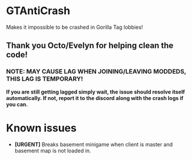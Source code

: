 # GTAntiCrash
Makes it impossible to be crashed in Gorilla Tag lobbies!
## Thank you Octo/Evelyn for helping clean the code!
### NOTE: MAY CAUSE LAG WHEN JOINING/LEAVING MODDEDS, THIS LAG IS TEMPORARY!
**If you are still getting lagged simply wait, the issue should resolve itself automatically. If not, report it to the discord along with the crash logs if you can.**

# Known issues
- **\[URGENT]** Breaks basement minigame when client is master and basement map is not loaded in.
